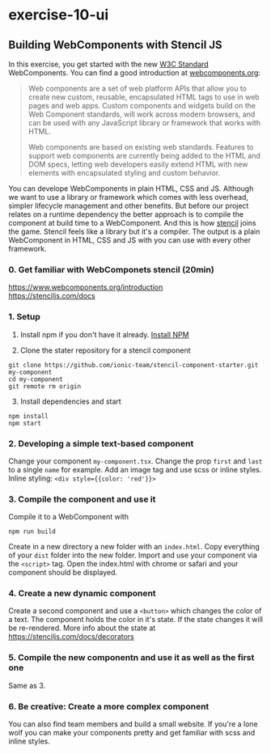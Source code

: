 # exercise-10-ui
## Building WebComponents with Stencil JS
In this exercise, you get started with the new [W3C Standard](https://www.w3.org/TR/components-intro/) WebComponents. You can find a good introduction at [webcomponents.org](https://www.webcomponents.org/introduction):
> Web components are a set of web platform APIs that allow you to create new custom, reusable, encapsulated HTML tags to use in web pages and web apps. Custom components and widgets build on the Web Component standards, will work across modern browsers, and can be used with any JavaScript library or framework that works with HTML.
>
> Web components are based on existing web standards. Features to support web components are currently being added to the HTML and DOM specs, letting web developers easily extend HTML with new elements with encapsulated styling and custom behavior.

You can develope WebComponents in plain HTML, CSS and JS. Although we want to use a library or framework which comes with less overhead, simpler lifecycle management and other benefits. But before our project relates on a runtime dependency the better approach is to compile the component at build time to a WebComponent. And this is how [stencil](https://stenciljs.com/) joins the game. Stencil feels like a library but it's a compiler. The output is a plain WebComponent in HTML, CSS and JS with you can use with every other framework.

### 0. Get familiar with WebComponets stencil (20min)
https://www.webcomponents.org/introduction </br>
https://stenciljs.com/docs



### 1. Setup
1. Install npm if you don't have it already.
[Install NPM](https://www.npmjs.com/get-npm)

2. Clone the stater repository for a stencil component
```
git clone https://github.com/ionic-team/stencil-component-starter.git my-component
cd my-component
git remote rm origin
```

3. Install dependencies and start
```
npm install
npm start
```

### 2. Developing a simple text-based component
Change your component `my-component.tsx`. Change the prop `first` and `last` to a single `name` for example. Add an image tag and use scss or inline styles.
Inline styling:  `<div style={{color: 'red'}}>`

### 3. Compile the component and use it
Compile it to a WebComponent with
```
npm run build
```
Create in a new directory a new folder with an `index.html`. Copy everything of your `dist` folder into the new folder. Import and use your component via the `<script>` tag. Open the index.html with chrome or safari and your component should be displayed.

### 4. Create a new dynamic component
Create a second component and use a `<button>` which changes the color of a text. The component holds the color in it's state. If the state changes it will be re-rendered. More info about the state at https://stenciljs.com/docs/decorators

### 5. Compile the new componentn and use it as well as the first one
Same as 3.

### 6. Be creative: Create a more complex component
You can also find team members and build a small website. If you're a lone wolf you can make your components pretty and get familiar with scss and inline styles.
